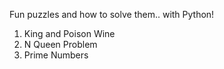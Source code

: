 Fun puzzles and how to solve them.. with Python!

1) King and Poison Wine
2) N Queen Problem
3) Prime Numbers
